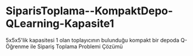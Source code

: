 # SiparisToplama--KompaktDepo-QLearning-Kapasite1
5x5x5'lik  kapasitesi 1 olan toplayıcının bulunduğu kompakt bir depoda Q-Öğrenme ile Sipariş Toplama Problemi Çözümü
